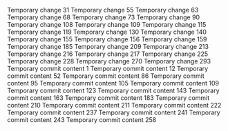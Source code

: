 Temporary change 31
Temporary change 55
Temporary change 63
Temporary change 68
Temporary change 73
Temporary change 90
Temporary change 108
Temporary change 109
Temporary change 115
Temporary change 119
Temporary change 130
Temporary change 140
Temporary change 155
Temporary change 156
Temporary change 159
Temporary change 185
Temporary change 209
Temporary change 213
Temporary change 216
Temporary change 217
Temporary change 225
Temporary change 228
Temporary change 270
Temporary change 293
Temporary commit content 1
Temporary commit content 12
Temporary commit content 52
Temporary commit content 86
Temporary commit content 95
Temporary commit content 105
Temporary commit content 109
Temporary commit content 123
Temporary commit content 143
Temporary commit content 163
Temporary commit content 183
Temporary commit content 210
Temporary commit content 211
Temporary commit content 222
Temporary commit content 237
Temporary commit content 241
Temporary commit content 243
Temporary commit content 258

